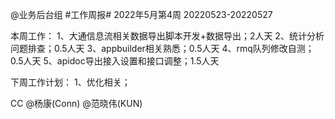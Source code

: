 @业务后台组 #工作周报#
2022年5月第4周 20220523-20220527

本周工作：
1、大通信息流相关数据导出脚本开发+数据导出；2人天
2、统计分析问题排查；0.5人天
3、appbuilder相关熟悉；0.5人天
4、rmq队列修改自测；0.5人天
5、apidoc导出接入设置和接口调整；1.5人天

下周工作计划：
1、优化相关；

CC @杨康(Conn) @范晓伟(KUN)